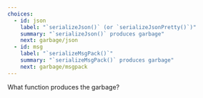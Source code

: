 ```yaml
---
choices:
  - id: json
    label: "`serializeJson()` (or `serializeJsonPretty()`)"
    summary: "`serializeJson()` produces garbage"
    next: garbage/json
  - id: msg
    label: "`serializeMsgPack()`"
    summary: "`serializeMsgPack()` produces garbage"
    next: garbage/msgpack
---
```


What function produces the garbage?